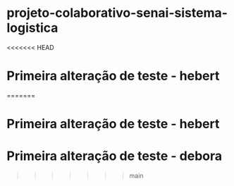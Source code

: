# projeto-colaborativo-senai-sistema-logistica
<<<<<<< HEAD
# Primeira alteração de teste - hebert 
=======
# Primeira alteração de teste - hebert
# Primeira alteração de teste - debora
>>>>>>> main

